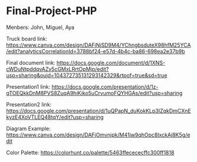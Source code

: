 # Final-Project-PHP

Menbers: John, Miguel, Aya

Truck board link:
https://www.canva.com/design/DAFjNjSD9M4/YChngbsduteX98hfM25YCA/edit?analyticsCorrelationId=3788bf24-e57d-4b4c-ba86-698ea2e37b9b

Final document link:
https://docs.google.com/document/d/1XNS-cWDuNtpddqvAZv5cGMxLRrtOpMjp/edit?usp=sharing&ouid=104372735131293142329&rtpof=true&sd=true

Presentation1 link:
https://docs.google.com/presentation/d/1z-qTOEQkkDnM8PVS8ZuqA9hiKiko5uCrvumoFQYHGAs/edit?usp=sharing

Presentation2 link:
https://docs.google.com/presentation/d/1uQPapN_duKokKLp3IZqkDmCXnEkyzE4XoVTLEQ48tqY/edit?usp=sharing

Diagram Example: https://www.canva.com/design/DAFjOmvnjpk/M41jw9qhOpc8lxckAj8K5g/edit

Color Palette: https://colorhunt.co/palette/5463ffecececffc300ff1818
